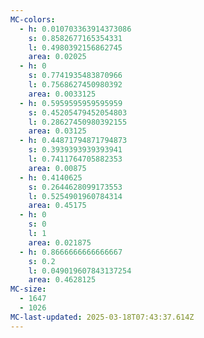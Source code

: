 ```yaml
---
MC-colors:
  - h: 0.010703363914373086
    s: 0.8582677165354331
    l: 0.4980392156862745
    area: 0.02025
  - h: 0
    s: 0.7741935483870966
    l: 0.7568627450980392
    area: 0.0033125
  - h: 0.5959595959595959
    s: 0.45205479452054803
    l: 0.28627450980392155
    area: 0.03125
  - h: 0.44871794871794873
    s: 0.3939393939393941
    l: 0.7411764705882353
    area: 0.00875
  - h: 0.4140625
    s: 0.2644628099173553
    l: 0.5254901960784314
    area: 0.45175
  - h: 0
    s: 0
    l: 1
    area: 0.021875
  - h: 0.8666666666666667
    s: 0.2
    l: 0.049019607843137254
    area: 0.4628125
MC-size:
  - 1647
  - 1026
MC-last-updated: 2025-03-18T07:43:37.614Z
---
```


